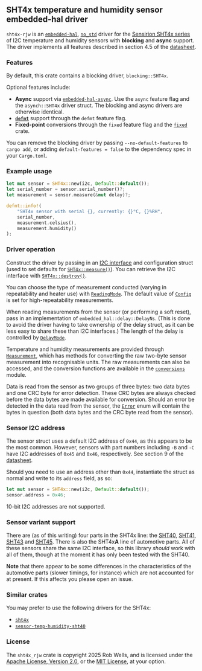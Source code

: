 ## SHT4x temperature and humidity sensor embedded-hal driver

`sht4x-rjw` is an [`embedded-hal`], [`no_std`] driver for the [Sensirion SHT4x
series][sht4x] of I2C temperature and humidity sensors with **blocking** and
**async** support. The driver implements all features described in section 4.5
of the [datasheet].

### Features

By default, this crate contains a blocking driver, `blocking::SHT4x`.

Optional features include:

- **Async** support via [`embedded-hal-async`]. Use the `async` feature flag
  and the `asynch::SHT4x` driver struct. The blocking and async drivers are
  otherwise identical.
- **[`defmt`]** support through the `defmt` feature flag.
- **Fixed-point** conversions through the `fixed` feature flag and the
  [`fixed`] crate.

You can remove the blocking driver by passing `--no-default-features` to
`cargo add`, or adding `default-features = false` to the dependency spec in
your `Cargo.toml`.

[`defmt`]: https://defmt.ferrous-systems.com/
[`fixed`]: https://gitlab.com/tspiteri/fixed

### Example usage

```rust
let mut sensor = SHT4x::new(i2c, Default::default());
let serial_number = sensor.serial_number()?;
let measurement = sensor.measure(&mut delay)?;

defmt::info!(
    "SHT4x sensor with serial {}, currently: {}°C, {}%RH",
    serial_number,
    measurement.celsius(),
    measurement.humidity()
);
```

### Driver operation

Construct the driver by passing in an [I2C interface] and configuration struct
(used to set defaults for [`SHT4x::measure()`]). You can retrieve the I2C
interface with [`SHT4x::destroy()`].

You can choose the type of measurement conducted (varying in repeatability
and heater use) with [`ReadingMode`]. The default value of [`Config`] is set
for high-repeatability measurements.

When reading measurements from the sensor (or performing a soft reset), pass
in an implementation of `embedded_hal::delay::DelayNs`. (This is done to avoid
the driver having to take ownership of the delay struct, as it can be less easy
to share these than I2C interfaces.) The length of the delay is controlled by
[`DelayMode`].

Temperature and humidity measurements are provided through [`Measurement`],
which has methods for converting the raw two-byte sensor measurement into
recognisable units. The raw measurements can also be accessed, and the
conversion functions are available in the [`conversions`] module.

Data is read from the sensor as two groups of three bytes: two data bytes and
one CRC byte for error detection. These CRC bytes are always checked before the
data bytes are made available for conversion. Should an error be detected in
the data read from the sensor, the [`Error`] enum will contain the bytes in
question (both data bytes and the CRC byte read from the sensor).

[I2C interface]: embedded_hal::i2c::I2c
[`SHT4x::destroy()`]: crate::blocking::SHT4x::destroy()
[`SHT4x::measure()`]: crate::blocking::SHT4x::measure()
[`ReadingMode`]: crate::common::ReadingMode
[`Measurement`]: crate::common::Measurement
[`conversions`]: crate::conversions
[`Error`]: crate::error::Error
[`Config`]: crate::common::Config
[`DelayMode`]: crate::common::DelayMode

### Sensor I2C address

The sensor struct uses a default I2C address of `0x44`, as this appears to be
the most common. However, sensors with part numbers including `-B` and `-C`
have I2C addresses of `0x45` and `0x46`, respectively. See section 9 of the
[datasheet].

Should you need to use an address other than `0x44`, instantiate the struct
as normal and write to its `address` field, as so:

```rust
let mut sensor = SHT4x::new(i2c, Default::default());
sensor.address = 0x46;
```

10-bit I2C addresses are not supported.

### Sensor variant support

There are (as of this writing) four parts in the SHT4x line: the [SHT40], [SHT41],
[SHT43] and [SHT45]. There is also the SHT4x**A** line of automotive parts. All of
these sensors share the same I2C interface, so this library _should_ work with
all of them, though at the moment it has only been tested with the SHT40.

**Note** that there appear to be some differences in the characteristics of the
automotive parts (slower timings, for instance) which are not accounted for at
present. If this affects you please open an issue.

### Similar crates

You may prefer to use the following drivers for the SHT4x:

- [`sht4x`](https://github.com/sirhcel/sht4x)
- [`sensor-temp-humidity-sht40`](https://github.com/lc525/sensor-temp-humidity-sht40-rs)

### License

The `sht4x_rjw` crate is copyright 2025 Rob Wells, and is licensed under the
[Apache License, Version 2.0], or the [MIT License], at your option.

[`embedded-hal`]: https://docs.rs/embedded-hal/latest/embedded_hal/
[`embedded-hal-async`]: https://docs.rs/embedded-hal-async/latest/embedded_hal_async/
[`no_std`]: https://doc.rust-lang.org/reference/names/preludes.html#the-no_std-attribute
[sht4x]: https://developer.sensirion.com/product-support/sht4x-humidity-and-temperature-sensor
[datasheet]: https://sensirion.com/media/documents/33FD6951/67EB9032/HT_DS_Datasheet_SHT4x_5.pdf
[SHT40]: https://sensirion.com/products/catalog/SHT40
[SHT41]: https://sensirion.com/products/catalog/SHT41
[SHT43]: https://sensirion.com/products/catalog/SHT43
[SHT45]: https://sensirion.com/products/catalog/SHT45
[Apache License, Version 2.0]: https://opensource.org/license/apache-2-0
[MIT License]: https://opensource.org/license/mit
